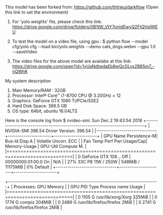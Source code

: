 This model has been forked from: https://github.com/thtrieu/darkflow (Open this link to set the environment)

1. For 'yolo.weights' file, please check this link: https://drive.google.com/drive/folders/0B1tW_VtY7onidEwyQ2FtQVplWEU

2. To test the model on a video file, using gpu : 
	$ python flow --model cfg/yolo.cfg --load bin/yolo.weights --demo cats_dogs.webm --gpu 1.0 --saveVideo

3. The video files for the above model are availabe at this link: https://drive.google.com/open?id=1yUaNdtwdaEb8wQcGLys2B85m7_-nQWhK


My system description
1. Main Memory/RAM : 32GB
2. Processor: Intel® Core™ i7-8700 CPU @ 3.20GHz × 12 
3. Graphics: GeForce GTX 1080 Ti/PCIe/SSE2
4. Hard Disk Space: 366.5 GB
5. OS type: 64bit, ubuntu 16.04LTS


Here is the console log from $ nvideo-smi:
Sun Dec  2 19:43:54 2018
+-----------------------------------------------------------------------------+
| NVIDIA-SMI 396.54                 Driver Version: 396.54                    |
|-------------------------------+----------------------+----------------------+
| GPU  Name        Persistence-M| Bus-Id        Disp.A | Volatile Uncorr. ECC |
| Fan  Temp  Perf  Pwr:Usage/Cap|         Memory-Usage | GPU-Util  Compute M. |
|===============================+======================+======================|
|   0  GeForce GTX 108...  Off  | 00000000:01:00.0  On |                  N/A |
| 27%   33C    P8    11W / 250W |    548MiB / 11175MiB |      0%      Default |
+-------------------------------+----------------------+----------------------+
                                                                               
+-----------------------------------------------------------------------------+
| Processes:                                                       GPU Memory |
|  GPU       PID   Type   Process name                             Usage      |
|=============================================================================|
|    0      1105      G   /usr/lib/xorg/Xorg                           335MiB |
|    0      1774      G   compiz                                       204MiB |
|    0      2486      G   /usr/lib/firefox/firefox                       2MiB |
|    0      2741      G   /usr/lib/firefox/firefox                       2MiB |
 


